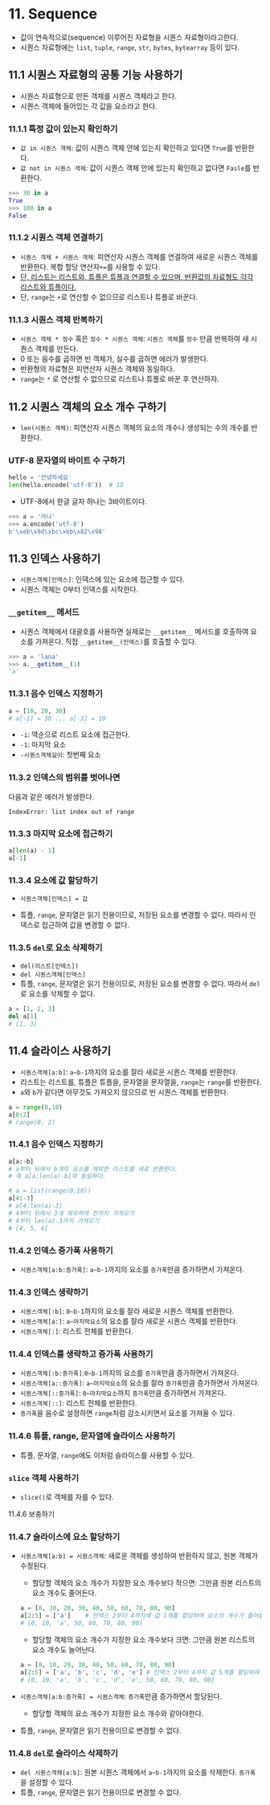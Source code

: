 # 11. Sequence

- 값이 연속적으로(sequence) 이루어진 자료형을 시퀀스 자료형이라고한다.
- 시퀀스 자료형에는 `list`, `tuple`, `range`, `str`, `bytes`, `bytearray` 등이 있다.



## 11.1 시퀀스 자료형의 공통 기능 사용하기

- 시퀀스 자료형으로 만든 객체를 시퀀스 객체라고 한다.
- 시퀀스 객체에 들어있는 각 값을 요소라고 한다.



### 11.1.1 특정 값이 있는지 확인하기

- `값 in 시퀀스 객체`: 값이 시퀀스 객체 안에 있는지 확인하고 있다면 `True`를 반환한다.
- `값 not in 시퀀스 객체`: 값이 시퀀스 객체 안에 있는지 확인하고 없다면 `Fasle`를 반환한다.

```python
>>> 30 in a
True
>>> 100 in a
False
```



### 11.1.2 시퀀스 객체 연결하기

- `시퀀스 객체 + 시퀀스 객체`: 피연산자 시퀀스 객체를 연결하여 새로운 시퀀스 객체를 반환한다.  복합 할당 연산자`+=`를 사용할 수 있다.
- <u>단, 리스트는 리스트와, 튜플은 튜플과 연결할 수 있으며, 반환값의 자료형도 각각 리스트와 튜플이다.</u>
- 단, `range`는 `+`로 연산할 수 없으므로 리스트나 튜플로 바꾼다.



### 11.1.3 시퀀스 객체 반복하기

- `시퀀스 객체 * 정수` 혹은 `정수 * 시퀀스 객체`: `시퀀스 객체`를 `정수` 만큼 반복하여 새 시퀀스 객체를 만든다.
- 0 또는 음수를 곱하면 빈 객체가, 실수를 곱하면 에러가 발생한다.
- 반환형의 자료형은 피연산자 시퀀스 객체와 동일하다.
- `range`는 `*` 로 연산할 수 없으므로 리스트나 튜플로 바꾼 후 연산하자.



## 11.2 시퀀스 객체의 요소 개수 구하기

- `len(시퀀스 객체)`: 피연산자 시퀀스 객체의 요소의 개수나 생성되는 수의 개수를 반환한다.



### UTF-8 문자열의 바이트 수 구하기

```python
hello = '안녕하세요'
len(hello.encode('utf-8'))	# 15
```

- UTF-8에서 한글 글자 하나는 3바이트이다.

```python
>>> a = '라나'
>>> a.encode('utf-8')
b'\xeb\x9d\xbc\xeb\x82\x98'
```



## 11.3 인덱스 사용하기

- `시퀀스객체[인덱스]`: 인덱스에 있는 요소에 접근할 수 있다.
- 시퀀스 객체는 0부터 인덱스를 시작한다.



### `__getitem__` 메서드

- 시퀀스 객체에서 대괄호를 사용하면 실제로는 `__getitem__` 메서드를 호출하여 요소를 가져온다. 직접 `__getitem__(인덱스)`를 호출할 수 있다.

```python
>>> a = 'lana'
>>> a.__getitem__(1)
'a'
```



### 11.3.1 음수 인덱스 지정하기

```python
a = [10, 20, 30]
# a[-1] = 30 ... a[-3] = 10
```

- `-i`:  역순으로 리스트 요소에 접근한다.
- `-1`: 마지막 요소
- `-시퀀스객체길이`: 첫번째 요소



### 11.3.2 인덱스의 범위를 벗어나면

다음과 같은 에러가 발생한다.

`IndexError: list index out of range `



### 11.3.3 마지막 요소에 접근하기

```python
a[len(a) - 1]
a[-1]
```



### 11.3.4 요소에 값 할당하기

- `시퀀스객체[인덱스] = 값`

- 튜플, `range`, 문자열은 읽기 전용이므로, 저장된 요소를 변경할 수 없다. 따라서 인덱스로 접근하여 값을 변경할 수 없다.



### 11.3.5 `del`로 요소 삭제하기

- `del(리스트[인덱스])`
- `del 시퀀스객체[인덱스]`
- 튜플, `range`, 문자열은 읽기 전용이므로, 저장된 요소를 변경할 수 없다. 따라서 `del`로 요소를 삭제할 수 없다.

```python
a = [1, 2, 3]
del a[1]
# [1, 3]
```



## 11.4 슬라이스 사용하기

- `시퀀스객체[a:b]`: `a~b-1`까지의 요소를 잘라 새로운 시퀀스 객체를 반환한다.
- 리스트는 리스트를, 튜플은 튜플을, 문자열을 문자열을, `range`는 `range`를 반환한다.
- `a`와 `b`가 같다면 아무것도 가져오지 않으므로 빈 시퀀스 객체를 반환한다.

```python
a = range(0,10)
a[0:2]
# range(0, 2)
```



### 11.4.1 음수 인덱스 지정하기

```python
a[a:-b]
# a부터 뒤에서 b개의 요소를 제외한 리스트를 새로 반환한다.
# 즉 a[a:len(a)-b]와 동일하다.
```



```python
# a = list(range(0,10))
a[4:-3]
# a[4:len(a)-3]
# 4부터 뒤에서 3개 제외하여 전까지 가져오기
# 4부터 len(a)-3까지 가져오기
# [4, 5, 6]
```



### 11.4.2 인덱스 증가폭 사용하기

- `시퀀스객체[a:b:증가폭]`: `a~b-1`까지의 요소를 `증가폭`만큼 증가하면서 가져온다.



### 11.4.3 인덱스 생략하기

- `시퀀스객체[:b]`: `0~b-1`까지의 요소를 잘라 새로운 시퀀스 객체를 반환한다.
- `시퀀스객체[a:]`: `a~마지막요소`의 요소를 잘라 새로운 시퀀스 객체를 반환한다.
- `시퀀스객체[:]`: 리스트 전체를 반환한다.



### 11.4.4 인덱스를 생략하고 증가폭 사용하기

- `시퀀스객체[:b:증가폭]`:`0~b-1`까지의 요소를 `증가폭`만큼 증가하면서 가져온다.
- `시퀀스객체[a::증가폭]`: `a~마지막요소`의 요소를 잘라 `증가폭`만큼 증가하면서 가져온다. 
- `시퀀스객체[::증가폭]`: `0~마지막요소`까지 `증가폭`만큼 증가하면서 가져온다.
- `시퀀스객체[::]`: 리스트 전체를 반환한다.
- `증가폭`을 음수로 설정하면 `range`처럼 감소시키면서 요소를 가져올 수 있다.



### 11.4.6 튜플, range, 문자열에 슬라이스 사용하기

- 튜플, 문자열, `range`에도 이처럼 슬라이스를 사용할 수 있다.



### `slice` 객체 사용하기

-  `slice()`로 객체를 자를 수 있다.

11.4.6 보충하기



### 11.4.7 슬라이스에 요소 할당하기

- `시퀀스객체[a:b] = 시퀀스객체`:  새로운 객체를 생성하여 반환하지 않고, 원본 객체가 수정된다.

  - 할당할 객체의 요소 개수가 지정한 요소 개수보다 작으면: 그만큼 원본 리스트의 요소 개수도 줄어든다.

  ```python
  a = [0, 10, 20, 30, 40, 50, 60, 70, 80, 90]
  a[2:5] = ['a']    # 인덱스 2부터 4까지에 값 1개를 할당하여 요소의 개수가 줄어듦
  # [0, 10, 'a', 50, 60, 70, 80, 90]
  ```

  - 할당할 객체의 요소 개수가 지정한 요소 개수보다 크면: 그만큼 원본 리스트의 요소 개수도 늘어난다.

  ```python
  a = [0, 10, 20, 30, 40, 50, 60, 70, 80, 90]
  a[2:5] = ['a', 'b', 'c', 'd', 'e'] # 인덱스 2부터 4까지 값 5개를 할당하여 요소의 개수가 늘어남
  # [0, 10, 'a', 'b', 'c', 'd', 'e', 50, 60, 70, 80, 90]
  ```

- `시퀀스객채[a:b:증가폭] = 시퀀스객체`:  `증가폭`만큼 증가하면서 할당된다.
  
  - 할당할 객체의 요소 개수가 지정한 요소 개수와 같아야한다.
- 튜플, `range`, 문자열은 읽기 전용이므로 변경할 수 없다.



### 11.4.8 `del`로 슬라이스 삭제하기

- `del 시퀀스객체[a:b]`: 원본 시퀀스 객체에서 `a~b-1`까지의 요소를 삭제한다. `증가폭`을 설정할 수 있다.
- 튜플, `range`, 문자열은 읽기 전용이므로 변경할 수 없다.
